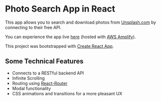 # Photo Search App in React
This app allows you to search and download photos from [Unsplash.com](https://unsplash.com) by connecting to their free API. 

You can experience the app live [here](https://master.d19bo9dnhz2k3t.amplifyapp.com/) (hosted with [AWS Amplify](https://aws.amazon.com/amplify/)).

This project was bootstrapped with [Create React App](https://github.com/facebook/create-react-app).

## Some Technical Features
- Connects to a RESTful backend API
- Infinite Scrolling
- Routing using [React-Router](https://reactrouter.com/)
- Modal functionality
- CSS animations and transitions for a more pleasant UX
